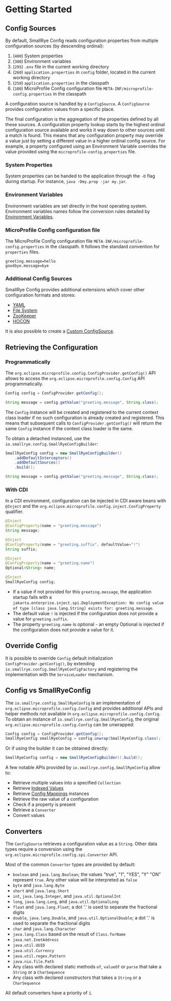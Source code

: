 # Getting Started

## Config Sources

By default, SmallRye Config reads configuration properties from multiple configuration sources (by descending ordinal):

1. (`400`) System properties
2. (`300`) Environment variables
3. (`295`) `.env` file in the current working directory
4. (`260`) `application.properties` in `config` folder, located in the current working directory
5. (`250`) `application.properties` in the classpath 
6. (`100`) MicroProfile Config configuration file `META-INF/microprofile-config.properties` in the classpath

A configuration source is handled by a `ConfigSource`. A `ConfigSource` provides configuration values from a specific
place.  

The final configuration is the aggregation of the properties defined by all these sources. A configuration property 
lookup starts by the highest ordinal configuration source available and works it way down to other sources until a 
match is found. This means that any configuration property may override a value just by setting a different value in a 
higher ordinal config source. For example, a property configured using an Environment Variable overrides the value 
provided using the `microprofile-config.properties` file.

### System Properties

System properties can be handed to the application through the `-D` flag during startup. For instance, 
`java -Dmy.prop -jar my.jar`.

### Environment Variables

Environment variables are set directly in the host operating system. Environment variables names follow the conversion 
rules detailed by [Environment Variables](environment-variables.md).
 
### MicroProfile Config configuration file

The MicroProfile Config configuration file `META-INF/microprofile-config.properties` in the classpath. It follows the 
standard convention for `properties` files.

```properties title="META-INF/microprofile-config.properties"
greeting.message=hello
goodbye.message=bye
```

### Additional Config Sources

SmallRye Config provides additional extensions which cover other configuration formats and stores:

- [YAML](../config-sources/yaml.md)
- [File System](../config-sources/filesystem.md)
- [ZooKeeper](../config-sources/zookeeper.md)
- [HOCON](../config-sources/hocon.md)

It is also possible to create a [Custom ConfigSource](../config-sources/custom.md).

## Retrieving the Configuration

### Programmatically

The `org.eclipse.microprofile.config.ConfigProvider.getConfig()` API allows to access the 
`org.eclipse.microprofile.config.Config` API programmatically.

```java
Config config = ConfigProvider.getConfig();

String message = config.getValue("greeting.message", String.class);
```

The `Config` instance will be created and registered to the current context class loader if no such configuration is 
already created and registered. This means that subsequent calls to `ConfigProvider.getConfig()` will return the same 
`Config` instance if the context class loader is the same.

To obtain a detached instanced, use the `io.smallrye.config.SmallRyeConfigBuilder`:

```java
SmallRyeConfig config = new SmallRyeConfigBuilder()
    .addDefaultInterceptors()
    .addDefaultSources()
    .build();

String message = config.getValue("greeting.message", String.class);
```

### With CDI

In a CDI environment, configuration can be injected in CDI aware beans with `@Inject` and 
the `org.eclipse.microprofile.config.inject.ConfigProperty` qualifier.

```java
@Inject
@ConfigProperty(name = "greeting.message") 
String message;

@Inject
@ConfigProperty(name = "greeting.suffix", defaultValue="!") 
String suffix;

@Inject
@ConfigProperty(name = "greeting.name")
Optional<String> name; 

@Inject
SmallRyeConfig config;
```

- If a value if not provided for this `greeting.message`, the application startup fails with a 
`jakarta.enterprise.inject.spi.DeploymentException: No config value of type [class java.lang.String] exists for: greeting.message`.
- The default value `!` is injected if the configuration does not provide a value for `greeting.suffix`.
- The property `greeting.name` is optional - an empty Optional is injected if the configuration does not provide a 
value for it.

## Override Config

It is possible to override `Config` default initialization `ConfigProvider.getConfig()`, by extending 
`io.smallrye.config.SmallRyeConfigFactory` and registering the implementation with the `ServiceLoader` mechanism.  

## Config vs SmallRyeConfig

The `io.smallrye.config.SmallRyeConfig` is an implementation of `org.eclipse.microprofile.config.Config` and provides 
additional APIs and helper methods not available in `org.eclipse.microprofile.config.Config`. To obtain an instance of 
`io.smallrye.config.SmallRyeConfig`, the original `org.eclipse.microprofile.config.Config` can be unwrapped:

```java
Config config = ConfigProvider.getConfig();
SmallRyeConfig smallRyeConfig = config.unwrap(SmallRyeConfig.class);
```

Or if using the builder it can be obtained directly:

```java
SmallRyeConfig config = new SmallRyeConfigBuilder().build();
```

A few notable APIs provided by `io.smallrye.config.SmallRyeConfig` allow to:

- Retrieve multiple values into a specified `Collection`
- Retrieve [Indexed Values](indexed-properties.md)
- Retrieve [Config Mappings](mappings.md) instances
- Retrieve the raw value of a configuration
- Check if a property is present
- Retrieve a `Converter`
- Convert values

## Converters

The `ConfigSource` retrieves a configuration value as a `String`. Other data types require a conversion using the 
`org.eclipse.microprofile.config.spi.Converter` API.

Most of the common `Converter` types are provided by default:

* `boolean` and `java.lang.Boolean`; the values "true", "1", "YES", "Y" "ON" represent `true`. Any other value will be 
interpreted as `false`
* `byte` and `java.lang.Byte`
* `short` and `java.lang.Short`
* `int`, `java.lang.Integer`, and `java.util.OptionalInt`
* `long`, `java.lang.Long`, and `java.util.OptionalLong`
* `float` and `java.lang.Float`; a dot '.' is used to separate the fractional digits
* `double`, `java.lang.Double`, and `java.util.OptionalDouble`; a dot '.' is used to separate the fractional digits
* `char` and `java.lang.Character`
* `java.lang.Class` based on the result of `Class.forName`
* `java.net.InetAddress`
* `java.util.UUID`
* `java.util.Currency`
* `java.util.regex.Pattern`
* `java.nio.file.Path`
* Any class with declared static methods `of`, `valueOf` or `parse` that take a `String` or a `CharSequence`
* Any class with declared constructors that takes a `String` or a `CharSequence` 

All default converters have a priority of `1`.
